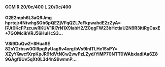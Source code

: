 #### GCM R 20/0c/400 L 20/0c/400
**G2E2mph6L3aQRJmg**<br/>**hprtcjr4NtwhgSOb6pQEZjVFqQZL7eFkpwahdE2zZyA=**<br/>**l7Jt0KcFPzcuwRKUV1Rl7rN1X9labH2/ZCqgFW23bHctiaU2N9R3itiRgCaxE+7GOMcikVRJ56HuHcS3...**<br/><br/>
**V8i9DuQwZ+8Hua6E**<br/>**82sY2rbsw0Gl9pg5yUag8v4xrg/bVs9InITLHe1SsPY=**<br/>**XZyYQwcfXrpKpJR9fdVtNCw2vwPzLZyd/YiMP70NTT0WAbxIadIAa6Z89GAgf9Uv5qXt0L3d4nS9wmnP...**